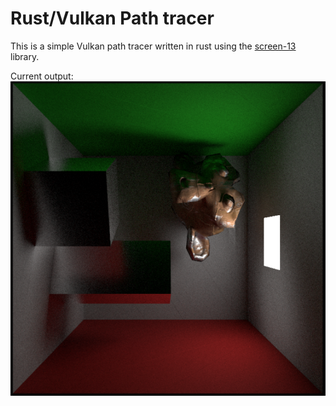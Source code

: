 
# Rust/Vulkan Path tracer
This is a simple Vulkan path tracer written in rust using the [screen-13](https://github.com/attackgoat/screen-13) library.


Current output: ![](./screenshots/s04.png)
